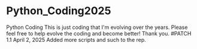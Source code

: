 # Python_Coding2025
Python Coding 
This is just coding that I'm evolving over the years. Please feel free to help evolve the coding and become better! Thank you. 
#PATCH 1.1
April 2, 2025
Added more scripts and such to the rep.

